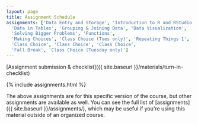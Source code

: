 ```yaml
---
layout: page
title: Assignment Schedule
assignments: ['Data Entry and Storage', 'Introduction to R and RStudio',
  'Data in Tables', 'Grouping & Joining Data', 'Data Visualization',
  'Solving Bigger Problems', 'Functions',
  'Making Choices', 'Class Choice (Tues only)', 'Repeating Things 1', 'Repeating Things 2', 
  'Class Choice', 'Class Choice', 'Class Choice',
  'Fall Break', 'Class Choice (Tuesday only)']
---
```


[Assignment submission & checklist]({{ site.baseurl }}/materials/turn-in-checklist)

{% include assignments.html %}

The above assignments are for this specific version of the course, but other
assignments are available as well. You can see the full list of
[assignments]({{ site.baseurl }}/assignments/), which may be useful if you're using this material
outside of an organized course.

<!-- Schedule Management
- Update the `assignments:` list with `title:` from `assignments/` files. 
- Add 'Template' to `assignments:` to view the course template from `docs/`. 
- The remaining content should be left AS IS.
-->
